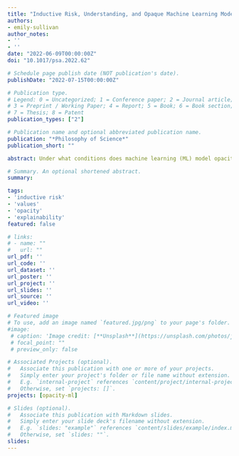 ```yaml
---
title: "Inductive Risk, Understanding, and Opaque Machine Learning Models"
authors:
- emily-sullivan
author_notes:
- ''
- ''
date: "2022-06-09T00:00:00Z"
doi: "10.1017/psa.2022.62"

# Schedule page publish date (NOT publication's date).
publishDate: "2022-07-15T00:00:00Z"

# Publication type.
# Legend: 0 = Uncategorized; 1 = Conference paper; 2 = Journal article;
# 3 = Preprint / Working Paper; 4 = Report; 5 = Book; 6 = Book section;
# 7 = Thesis; 8 = Patent
publication_types: ["2"]

# Publication name and optional abbreviated publication name.
publication: "*Philosophy of Science*"
publication_short: ""

abstract: Under what conditions does machine learning (ML) model opacity inhibit the possibility of explaining and understanding phenomena? In this paper, I argue that non-epistemic values give shape to the ML opacity problem even if we keep researcher interests fixed. Treating ML models as an instance of doing model-based science to explain and understand phenomena reveals that there is (i) an *external* opacity problem, where the presence of inductive risk imposes higher standards on externally validating models, and (ii) an *internal* opacity problem, where greater inductive risk demands a higher level of transparency regarding the inferences the model makes.

# Summary. An optional shortened abstract.
summary:

tags:
- 'inductive risk'
- 'values'
- 'opacity'
- 'explainability'
featured: false

# links:
# - name: ""
#   url: ""
url_pdf: ''
url_code: ''
url_dataset: ''
url_poster: ''
url_project: ''
url_slides: ''
url_source: ''
url_video: ''

# Featured image
# To use, add an image named `featured.jpg/png` to your page's folder. 
#image:
 # caption: 'Image credit: [**Unsplash**](https://unsplash.com/photos/jdD8gXaTZsc)'
 # focal_point: ""
 # preview_only: false

# Associated Projects (optional).
#   Associate this publication with one or more of your projects.
#   Simply enter your project's folder or file name without extension.
#   E.g. `internal-project` references `content/project/internal-project/index.md`.
#   Otherwise, set `projects: []`.
projects: [opacity-ml]

# Slides (optional).
#   Associate this publication with Markdown slides.
#   Simply enter your slide deck's filename without extension.
#   E.g. `slides: "example"` references `content/slides/example/index.md`.
#   Otherwise, set `slides: ""`.
slides:
---
```


